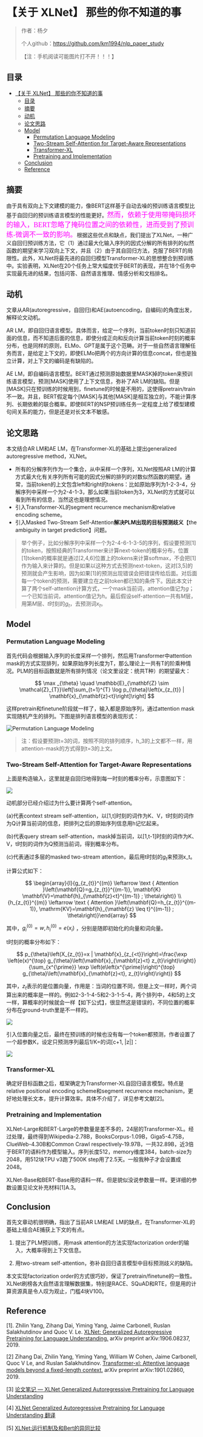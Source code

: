# 【关于 XLNet】 那些的你不知道的事

> 作者：杨夕
> 
> 个人github：https://github.com/km1994/nlp_paper_study
> 
> 【注：手机阅读可能图片打不开！！！】

## 目录

- [【关于 XLNet】 那些的你不知道的事](#关于-xlnet-那些的你不知道的事)
  - [目录](#目录)
  - [摘要](#摘要)
  - [动机](#动机)
  - [论文思路](#论文思路)
  - [Model](#model)
    - [Permutation Language Modeling](#permutation-language-modeling)
    - [Two-Stream Self-Attention for Target-Aware Representations](#two-stream-self-attention-for-target-aware-representations)
    - [Transformer-XL](#transformer-xl)
    - [Pretraining and Implementation](#pretraining-and-implementation)
  - [Conclusion](#conclusion)
  - [Reference](#reference)

## 摘要

由于具有双向上下文建模的能力，像BERT这样基于自动去噪的预训练语言模型比基于自回归的预训练语言模型的性能更好。<font color=#f0f size=4 face="黑体">然而，依赖于使用带掩码损坏的输入，BERT忽略了掩码位置之间的依赖性，进而受到了预训练-微调不一致的影响。</font>根据这些优点和缺点，我们提出了XLNet，一种广义自回归预训练方法，它（1）通过最大化输入序列的因式分解的所有排列的似然函数的期望来学习双向上下文，并且（2）由于其自回归方法，克服了BERT的局限性。此外，XLNet将最先进的自回归模型Transformer-XL的思想整合到预训练中。实验表明，XLNet在20个任务上常大幅度优于BERT的表现，并在18个任务中实现最先进的结果，包括问答、自然语言推理、情感分析和文档排名。


## 动机

文章从AR(autoregressive，自回归)和AE(autoencoding，自编码)的角度出发，解释论文动机。

AR LM，即自回归语言模型。具体而言，给定一个序列，当前token时刻只知道前面的信息，而不知道后面的信息，即使分成正向和反向计算当前token时刻的概率分布，也是同样的原则，ELMo、GPT是属于这个范畴。对于一些自然语言理解任务而言，是给定上下文的，即使ELMo把两个的方向计算的信息concat，但也是独立计算，对上下文的编码是有缺陷的。

AE LM，即自编码语言模型。BERT通过预测原始数据里MASK掉的token来预训练语言模型，预测[MASK]使用了上下文信息，弥补了AR LM的缺陷。但是[MASK]只在预训练的时候用到，finetune的时候是不用的，这使得pretrain/train不一致。并且，BERT假定每个[MASK]与其他[MASK]是相互独立的，不能计算序列、长期依赖的联合概率。即使BERT的NSP预训练任务一定程度上给了模型建模句间关系的能力，但是还是对长文本不敏感。

## 论文思路

本文结合AR LM和AE LM，在Transformer-XL的基础上提出generalized autoregressive method，XLNet。

- 所有的分解序列作为一个集合，从中采样一个序列，XLNet按照AR LM的计算方式最大化有关序列所有可能的因式分解的排列的对数似然函数的期望。通常，当前token的上文包含left和right的tokens：比如原始序列为1-2-3-4，分解序列中采样一个为2-4-1-3，那么如果当前token为3，XLNet的方式就可以看到所有的信息，当然这也是理想情况。
- 引入Transformer-XL的segment recurrence mechanism和relative encoding scheme。
- 引入Masked Two-Stream Self-Attention**解决PLM出现的目标预测歧义**【the ambiguity in target prediction】问题。
> 举个例子，比如分解序列中采样一个为2-4-6-1-3-5的序列，假设要预测[1]的token，按照经典的Transformer来计算next-token的概率分布，位置[1]token的概率就是通过[2,4,6]位置上的tokens来计算softmax，不会把[1]作为输入来计算的。但是如果以这种方式去预测next-token，这对[3,5]的预测就会产生影响，因为如果[1]的预测出现错误会把错误传给后面。对后面每一个token的预测，需要建立在之前token都已知的条件下。因此本文计算了两个self-attention计算方式，一个mask当前词，attention值记为$g$；一个已知当前词，attention值记为$h$。最后假设self-attention一共有$M$层，用第$M$层、$t$时刻的$g_t$，去预测词$x_t$。

## Model 

### Permutation Language Modeling

首先代码会根据输入序列的长度采样一个排列，然后用Transformer中attention mask的方式实现排列，如果原始序列长度为T，那么理论上一共有T的阶乘种情况。PLM的目标函数就是所有排列情况（论文里设定：统共T种）的期望最大：

$$
\max _{\theta} \quad \mathbb{E}_{\mathbf{Z} \sim \mathcal{Z}_{T}}\left[\sum_{t=1}^{T} \log p_{\theta}\left(x_{z_{t}} | \mathbf{x}_{\mathbf{z}<t}\right]\right]
$$

这样pretrain和finetune阶段就一样了，输入都是原始序列，通过attention mask实现随机产生的排列。下图是排列语言模型的表现形式：

![Permutation Language Modeling](img/plm.png)

> 注：假设要预测t=3的词，按照不同的排列顺序，h_3的上文都不一样，用attention-mask的方式得到t=3的上文。

### Two-Stream Self-Attention for Target-Aware Representations

上面是构造输入，这里就是自回归地得到每一时刻的概率分布，示意图如下：

![](img/two_attention.png)

动机部分已经介绍过为什么要计算两个self-attention。

(a)代表context stream self-attention，以[1,t]时刻的词作为K、V，t时刻的词作为Q计算当前词的信息，把排列之后的原始序列信息用h记忆起来。

(b)代表query stream self-attention，mask掉当前词，以[1,t-1]时刻的词作为K、V，t时刻的词作为Q预测当前词，得到概率分布。

(c)代表通过多层的masked two-stream attention，最后用t时刻的$g_t$来预测x_t。

计算公式如下：

$$
\begin{array}{l}{g_{z_{t}}^{(m)} \leftarrow \text { Attention }\left(\mathbf{Q}=g_{z_{t}}^{(m-1)}, \mathbf{K} \mathbf{V}=\mathbf{h}_{\mathbf{z}<t}^{(m-1)} ; \theta\right)} \\ {h_{z_{t}}^{(m)} \leftarrow \text { Attention }\left(\mathbf{Q}=h_{z_{t}}^{(m-1)}, \mathrm{KV}=\mathbf{h}_{\mathbf{z} \leq t}^{(m-1)} ; \theta\right)}\end{array}
$$

其中，$g_{i}^{(0)}=w, h_{i}^{(0)}=e\left(x_{i}\right)$ ，分别是随即初始化的向量和词向量。

t时刻的概率分布如下：

$$
p_{\theta}\left(X_{z_{t}}=x | \mathbf{x}_{z_{<t}}\right)=\frac{\exp \left(e(x)^{\top} g_{\theta}\left(\mathbf{x}_{\mathbf{z}<t} z_{t}\right)\right)}{\sum_{x^{\prime}} \exp \left(e\left(x^{\prime}\right)^{\top} g_{\theta}\left(\mathbf{x}_{\mathbf{z}<t}, z_{t}\right)\right)}
$$

其中，$z_t$表示的是位置向量，作用是：当词的位置不同，但是上文一样时，两个词算出来的概率是一样的。例如2-3-1-4-5和2-3-1-5-4，两个排列中，4和5的上文一样，算概率的时候就会一样【如下公式】，很显然这是错误的，不同位置的概率分布在ground-truth里是不一样的。

![](img/fun1.png)

引入位置向量之后，最终在预训练的时候也没有每一个token都预测，作者设置了一个超参数K，设定只预测序列最后1/K=的词[c+1, |z|]：

![](img/fun2.png)

### Transformer-XL

确定好目标函数之后，框架确定为Transformer-XL自回归语言模型。特点是relative positional encoding scheme和segment recurrence mechanism，更好地处理长文本，提升计算效率。具体不介绍了，详见参考文献[2]。


### Pretraining and Implementation

XLNet-Large和BERT-Large的参数量是差不多的，24层的Transformer-XL。经过处理，最终得到Wikipedia-2.78B，BooksCorpus-1.09B，Giga5-4.75B，ClueWeb-4.30B和Common Crawl respectively-19.97B，一共32.89B，近3倍于BERT的语料作为模型输入。序列长度512，memory维度384，batch-size为2048，用512块TPU v3跑了500K step用了2.5天。一般我种子才会设置成2048。

XLNet-Base和BERT-Base用的语料一样。但是貌似没说参数量一样。更详细的参数设置见论文补充材料[1]A.3。

## Conclusion

首先文章动机很明确，指出了当前AR LM和AE LM的缺点，在Transformer-XL的基础上结合AE捕获上下文的有点。

1. 提出了PLM预训练，用mask attention的方法实现factorization order的输入，大概率得到上下文信息。

2. 用two-stream self-attention，弥补自回归语言模型中目标预测歧义的缺陷。

本文实现factorization order的方式很巧妙，保证了pretrain/finetune的一致性。XLNet刷榜各大自然语言理解数据集，特别是RACE、SQuAD和RTE，但是用的计算资源真是令人叹为观止，门槛4块V100。

## Reference

[1]. Zhilin Yang, Zihang Dai, Yiming Yang, Jaime Carbonell, Ruslan Salakhutdinov and Quoc V. Le. [XLNet: Generalized Autoregressive Pretraining for Language Understanding.](https://arxiv.org/abs/1906.08237.pdf) arXiv preprint arXiv:1906.08237, 2019.

[2] Zihang Dai, Zhilin Yang, Yiming Yang, William W Cohen, Jaime Carbonell, Quoc V Le, and Ruslan Salakhutdinov. [Transformer-xl: Attentive language models beyond a ﬁxed-length context.](https://arxiv.org/abs/1901.02860.pdf) arXiv preprint arXiv:1901.02860, 2019.

[3] [论文笔记 — XLNet Generalized Autoregressive Pretraining for Language Understanding](https://indexfziq.github.io/2019/06/21/XLNet/)

[4] [XLNet Generalized Autoregressive Pretraining for Language Understanding 翻译](https://yuanxiaosc.github.io/2019/07/03/XLNet_Generalized_Autoregressive_Pretraining_for_Language_Understanding翻译/)

[5] [XLNet:运行机制及和Bert的异同比较](https://zhuanlan.zhihu.com/p/70257427)



